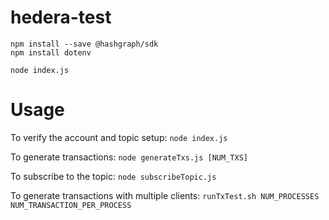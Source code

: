 # hedera-test

```
npm install --save @hashgraph/sdk
npm install dotenv

node index.js
```

# Usage

To verify the account and topic setup:
`node index.js`

To generate transactions:
`node generateTxs.js [NUM_TXS]`

To subscribe to the topic:
`node subscribeTopic.js`

To generate transactions with multiple clients:
`runTxTest.sh NUM_PROCESSES NUM_TRANSACTION_PER_PROCESS`